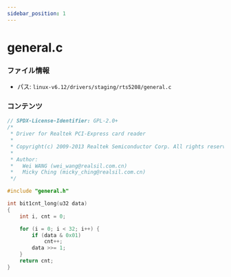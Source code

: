 ```yaml
---
sidebar_position: 1
---
```

# general.c

### ファイル情報

- パス: `linux-v6.12/drivers/staging/rts5208/general.c`

### コンテンツ

```c
// SPDX-License-Identifier: GPL-2.0+
/*
 * Driver for Realtek PCI-Express card reader
 *
 * Copyright(c) 2009-2013 Realtek Semiconductor Corp. All rights reserved.
 *
 * Author:
 *   Wei WANG (wei_wang@realsil.com.cn)
 *   Micky Ching (micky_ching@realsil.com.cn)
 */

#include "general.h"

int bit1cnt_long(u32 data)
{
	int i, cnt = 0;

	for (i = 0; i < 32; i++) {
		if (data & 0x01)
			cnt++;
		data >>= 1;
	}
	return cnt;
}


```

